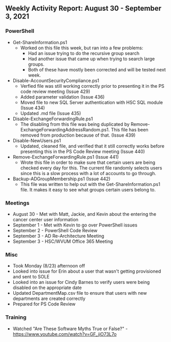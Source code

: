 ## Weekly Activity Report: August 30 - September 3, 2021

### PowerShell
* Get-ShareInformation.ps1
  * Worked on this file this week, but ran into a few problems:
    * Had an issue trying to do the recursive group search
    * Had another issue that came up when trying to search large groups.
    * Both of these have mostly been corrected and will be tested next week.
* Disable-AccountSecurityCompliance.ps1
  * Verfied file was still working correctly prior to presenting it in the PS code review meeting (Issue 429)
  * Added parameter validation (Issue 436)
  * Moved file to new SQL Server authentication with HSC SQL module (Issue 434)
  * Updated .md file (Issue 435)
* Disable-ExchangeForwardingRule.ps1
  * The disabling from this file was being duplicated by Remove-ExchangeForwardingAddressRandom.ps1. This file has been removed from production because of that. (Issue 439)
* Disable-NewUsers.ps1
  * Updated, cleaned file, and verified that it still correctly works before presenting this in the PS Code Review meeting (Issue 440)
* Remove-ExchangeForwardingRule.ps1 (Issue 441)
  * Wrote this file in order to make sure that certain users are being checked every day for this. The current file randomly selects users since this is a slow process with a lot of accounts to go through.
* Backup-ADGroupMembership.ps1 (Issue 442)
  * This file was written to help out with the Get-ShareInformation.ps1 file. It makes it easy to see what groups certain users belong to.

### Meetings
* August 30 - Met with Matt, Jackie, and Kevin about the entering the cancer center user information
* September 1 - Met with Kevin to go over PowerShell issues
* September 2 - PowerShell Code Review
* September 3 - AD Re-Architecture Meeting
* September 3 - HSC/WVUM Office 365 Meeting

### Misc
* Took Monday (8/23) afternoon off
* Looked into issue for Erin about a user that wasn't getting provisioned and sent to SOLE
* Looked into an issue for Cindy Barnes to verify users were being disabled on the appropriate date
* Updated DepartmentMap.csv file to ensure that users with new departments are created correctly
* Prepared for PS Code Review 

### Training
* Watched "Are These Software Myths True or False?" - https://www.youtube.com/watch?v=GF_jiO73L7o
